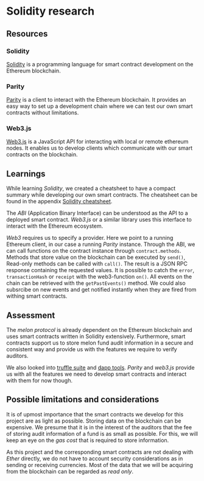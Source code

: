 # Solidity research

## Resources

### Solidity
[Solidity](https://solidity.readthedocs.io/) is a programming language for smart contract development on the Ethereum blockchain. 

### Parity
[Parity](https://www.parity.io/) is a client to interact with the Ethereum blockchain. It provides an easy way to set up a development chain where we can test our own smart contracts without limitations.

### Web3.js
[Web3.js](https://web3js.readthedocs.io/en/1.0/index.html) is a JavaScript API for interacting with local or remote ethereum nodes. It enables us to develop clients which communicate with our smart contracts on the blockchain.

## Learnings
While learning *Solidity*, we created a cheatsheet to have a compact summary while developing our own smart contracts. The cheatsheet can be found in the appendix [Solidity cheatsheet](/08-appendix/Solidity.html).

The *ABI* (Application Binary Interface) can be understood as the API to a deployed smart contract. *Web3.js* or a similar library uses this interface to interact with the Ethereum ecosystem.

*Web3* requires us to specify a provider. Here we point to a running Ethereum client, in our case a running *Parity* instance.
Through the ABI, we can call functions on the contract instance through `contract.methods`. Methods that store value on the blockchain can be executed by `send()`, 
Read-only methods can be called with `call()`. The result is a JSON RPC response containing the requested values.
It is possible to catch the `error`, `transactionHash` or `receipt` with the web3-function `on()`.
All events on the chain can be retrieved with the `getPastEvents()` method. We could also subsrcibe on new events and get notified instantly when they are fired from withing smart contracts.

## Assessment
The *melon protocol* is already dependent on the Ethereum blockchain and uses smart contracts written in Solidity extensively.
Furthermore, smart contracts support us to store melon fund audit information in a secure and consistent way and provide us with the features we require to verify auditors.

We also looked into [truffle suite](http://truffleframework.com/) and [dapp tools](https://dapp.tools/).
*Parity* and *web3.js* provide us with all the features we need to develop smart contracts and interact with them for now though.

## Possible limitations and considerations
It is of upmost importance that the smart contracts we develop for this project are as light as possible. Storing data on the blockchain can be expensive. We presume that it is in the interest of the auditors that the fee of storing audit information of a fund is as small as possible.
For this, we will keep an eye on the *gas cost* that is required to store information.

As this project and the corresponding smart contracts are not dealing with *Ether* directly, we do not have to account security considerations as in sending or receiving currencies. Most of the data that we will be acquiring from the blockchain can be regarded as *read only*.

